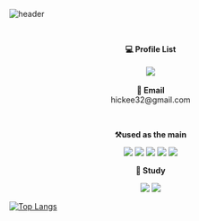 
![header](https://capsule-render.vercel.app/api?type=waving&color=auto&height=250&text=welcome&fontAlignY=30&desc=Hyun%20Github&descAlign=70)

 
<!--[![Build Status](https://travis-ci.org/joemccann/dillinger.svg?branch=master)](https://travis-ci.org/joemccann/dillinger)-->

<br>

<p align="center">
    <Strong>💻 Profile List </Strong><br><br>
    <a href="https://hickee.tistory.com/" target="_blank"><img src="https://img.shields.io/badge/Blog-535D6C?style=flat-square&logo=Tistory&logoColor=white"/></a>
<br>
<br>
<Strong>📧 Email</Strong><br>hickee32@gmail.com<br>
</p>
<br>

<p align="center">
    <Strong>⚒️used as the main</Strong><br>
</p>

<p align="center" display="inline-block">
  <img src="https://img.shields.io/badge/C Sharp-224099?style=for-the-badge&logo=C Sharp&logoColor=white">
  <img src="https://img.shields.io/badge/C-A8B9CC?style=for-the-badge&logo=C&logoColor=white">
  <img src="https://img.shields.io/badge/JAVA-007396?style=for-the-badge&logo=java&logoColor=white">
  <img src="https://img.shields.io/badge/mysql-4479A1?style=for-the-badge&logo=mysql&logoColor=white"> 
  <img src="https://img.shields.io/badge/Oracle-9F1D20?style=for-the-badge&logo=Oracle&logoColor=white">
</p>

<p align="center">
    <Strong>📝 Study</Strong><br>
</p>

<p align="center" display="inline-block">
  <img src="https://img.shields.io/badge/Python-3776AB?style=for-the-badge&logo=python&logoColor=white">
  <img src="https://img.shields.io/badge/Android Studio-3DDC84?style=for-the-badge&logo=Android Studio&logoColor=white">
</p>


[![Top Langs](https://github-readme-stats.vercel.app/api/top-langs/?username=hickee032&layout=compact&theme=dracula)](https://github.com/metleeha)


